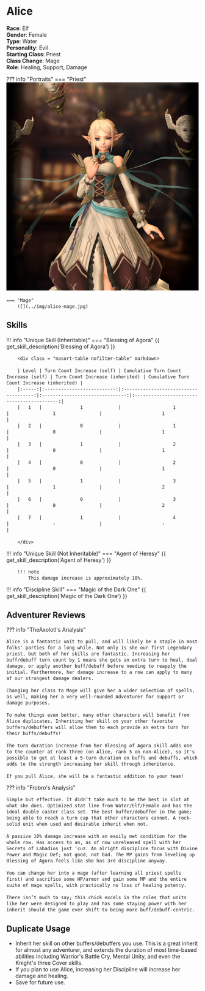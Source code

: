 # Alice

**Race**: Elf  
**Gender**: Female  
**Type**: Water  
**Personality**: Evil  
**Starting Class**: Priest  
**Class Change**: Mage  
**Role**: Healing, Support, Damage

??? info "Portraits"
    === "Priest"
        ![](../img/alice-priest.jpg)

    === "Mage"
        ![](../img/alice-mage.jpg)

## Skills

!!! info "Unique Skill (Inheritable)"
    === "Blessing of Agora"
        {{ get_skill_description('Blessing of Agora') }}

        <div class = "nosort-table nofilter-table" markdown>  
        
        | Level | Turn Count Increase (self) | Cumulative Turn Count Increase (self) | Turn Count Increase (inherited) | Cumulative Turn Count Increase (inherited) |  
        |:-----:|:--------------------------:|:-------------------------------------:|:-------------------------------:|:------------------------------------------:|  
        |   1   |              1             |                   1                   |                1                |                      1                     |  
        |   2   |              0             |                   1                   |                0                |                      1                     |  
        |   3   |              1             |                   2                   |                0                |                      1                     |  
        |   4   |              0             |                   2                   |                0                |                      1                     |  
        |   5   |              1             |                   3                   |                1                |                      2                     |  
        |   6   |              0             |                   3                   |                0                |                      2                     |  
        |   7   |              1             |                   4                   |                -                |                      -                     |  

        </div>  

!!! info "Unique Skill (Not Inheritable)"
    === "Agent of Heresy"
        {{ get_skill_description('Agent of Heresy') }}

        !!! note
            This damage increase is approximately 10%.

!!! info "Discipline Skill"
    === "Magic of the Dark One"
        {{ get_skill_description('Magic of the Dark One') }}

## Adventurer Reviews

??? info "TheAxolotl's Analysis"
    
    Alice is a fantastic unit to pull, and will likely be a staple in most folks' parties for a long while. Not only is she our first Legendary priest, but both of her skills are fantastic. Increasing her buff/debuff turn count by 1 means she gets an extra turn to heal, deal damage, or apply another buff/debuff before needing to reapply the initial. Furthermore, her damage increase to a row can apply to many af our strongest damage dealers.

    Changing her class to Mage will give her a wider selection of spells, as well, making her a very well-rounded Adventurer for support or damage purposes.

    To make things even better, many other characters will benefit from Alice duplicates. Inheriting her skill on your other favorite buffers/debuffers will allow them to each provide an extra turn for their buffs/debuffs!

    The turn duration increase from her Blessing of Agora skill adds one to the counter at rank three (on Alice, rank 5 on non-Alice), so it's possible to get at least a 5-turn duration on buffs and debuffs, which adds to the strength increasing her skill through inheritence.

    If you pull Alice, she will be a fantastic addition to your team!

??? info "Frobro's Analysis"

    Simple but effective. It didn’t take much to be the best in slot at what she does. Optimized stat line from Water/Elf/Female and has the ideal double caster class set. The best buffer/debuffer in the game; being able to reach a turn cap that other characters cannot. A rock-solid unit when used and desirable inherit when not. 

    A passive 10% damage increase with an easily met condition for the whole row. Has access to an, as of now unreleased spell with her Secrets of Labadios just ‘cuz. An alright discipline focus with Divine Power and Magic Def; not good, not bad. The MP gains from leveling up Blessing of Agora feels like she has 3rd discipline anyway.

    You can change her into a mage (after learning all priest spells first) and sacrifice some HP/armor and gain some MP and the entire suite of mage spells, with practically no loss of healing potency.

    There isn’t much to say; this chick excels in the roles that units like her were designed to play and has some staying power with her inherit should the game ever shift to being more buff/debuff-centric.

## Duplicate Usage

* Inherit her skill on other buffers/debuffers you use. This is a great inherit for almost any adventurer, and extends the duration of most time-based abilities including Warrior's Battle Cry, Mental Unity, and even the Knight's three Cover skills.
* If you plan to use Alice, increasing her Discipline will increase her damage and healing.
* Save for future use.
